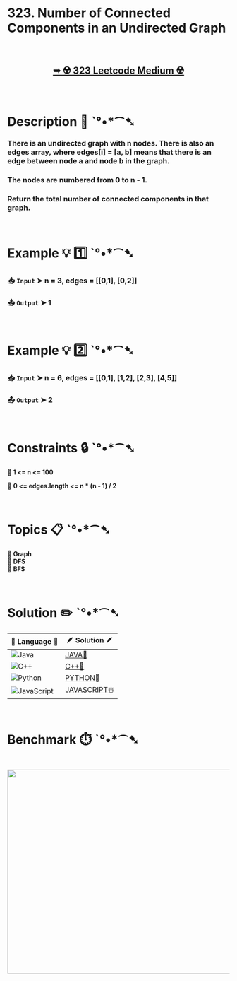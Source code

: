 # 323. Number of Connected Components in an Undirected Graph

</br>

<h2 align="center"> 

<a href="https://leetcode.com/problems/number-of-connected-components-in-an-undirected-graph"><strong>➥ ☢️ 323 Leetcode Medium ☢️ </strong></a>
</h2>

</br>

# Description 📜 ˋ°•*⁀➷

### There is an undirected graph with n nodes. There is also an edges array, where edges[i] = [a, b] means that there is an edge between node a and node b in the graph.

### The nodes are numbered from 0 to n - 1.

### Return the total number of connected components in that graph.

</br>

# Example 💡 1️⃣ ˋ°•*⁀➷

  ### 📥 `Input`  ➤  n = 3, edges = [[0,1], [0,2]]

  ### 📤 `Output`  ➤ 1

</br>

# Example 💡 2️⃣ ˋ°•*⁀➷

  ### 📥 `Input` ➤ n = 6, edges = [[0,1], [1,2], [2,3], [4,5]]

  ### 📤 `Output`  ➤ 2

</br>

# Constraints 🔒 ˋ°•*⁀➷

🔹 **1 <= n <= 100** </br>

🔹 **0 <= edges.length <= n * (n - 1) / 2** </br>

</br>

# Topics 📋 ˋ°•*⁀➷

🔸 **Graph**  </br>
🔸 **DFS**  </br>
🔸 **BFS**  </br>

</br>

# Solution ✏️ ˋ°•*⁀➷

| 📒 Language 📒  | 🪶 Solution 🪶 |
| ------------- | ------------- |
|  ![Java](https://img.shields.io/badge/java-%23ED8B00.svg?style=for-the-badge&logo=openjdk&logoColor=white)  | [JAVA🍁]() |
|  ![C++](https://img.shields.io/badge/c++-%2300599C.svg?style=for-the-badge&logo=c%2B%2B&logoColor=white)  | [C++🎲]()  |
|  ![Python](https://img.shields.io/badge/python-3670A0?style=for-the-badge&logo=python&logoColor=ffdd54)    | [PYTHON🍰]() |
| ![JavaScript](https://img.shields.io/badge/javascript-%23323330.svg?style=for-the-badge&logo=javascript&logoColor=%23F7DF1E)   | [JAVASCRIPT☃️]() |

</br>

# Benchmark ⏱️ ˋ°•*⁀➷

<h1  align="center" >

<img src ="" width = "700px" height="462px" />

</h1>
